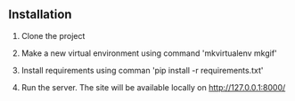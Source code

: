 ## Installation

1. Clone the project

2. Make a new virtual environment using command 'mkvirtualenv mkgif'

3. Install requirements using comman 'pip install -r requirements.txt'

4. Run the server. The site will be available locally on http://127.0.0.1:8000/
